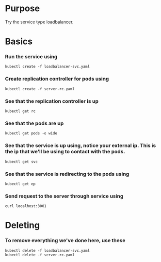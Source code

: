 # Purpose
Try the service type loadbalancer.

# Basics

### Run the service using
`kubectl create -f loadbalancer-svc.yaml`

### Create replication controller for pods using
`kubectl create -f server-rc.yaml`

### See that the replication controller is up
`kubectl get rc`

### See that the pods are up
`kubectl get pods -o wide`

### See that the service is up using, notice your external ip. This is the ip that we'll be using to contact with the pods.
`kubectl get svc`

### See that the service is redirecting to the pods using
`kubectl get ep`

### Send request to the server through service using
`curl localhost:3001`

# Deleting
### To remove everything we've done here, use these
```
kubectl delete -f loadbalancer-svc.yaml
kubectl delete -f server-rc.yaml
```